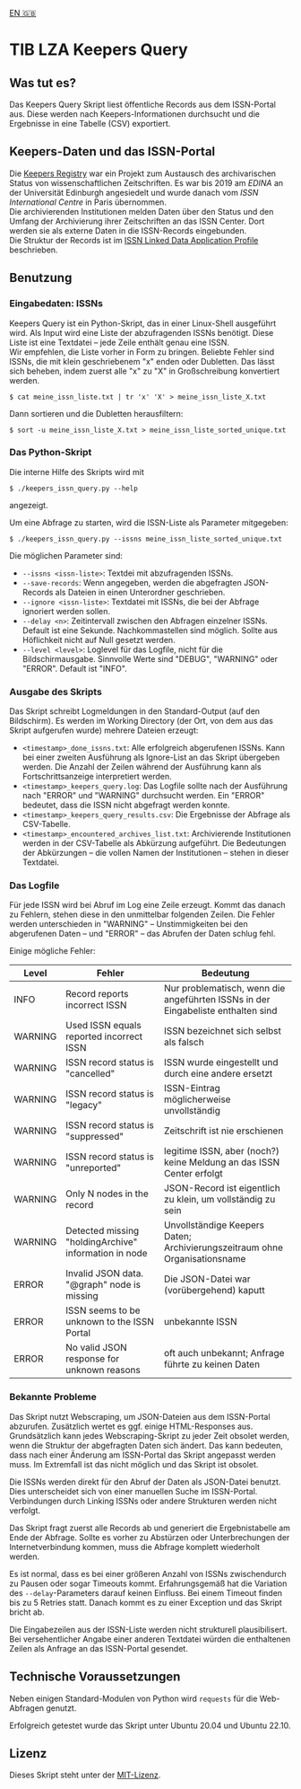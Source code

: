 
[EN 🇬🇧](README_en.md)

# TIB LZA Keepers Query

## Was tut es?

Das Keepers Query Skript liest öffentliche Records aus dem ISSN-Portal aus. Diese werden nach Keepers-Informationen durchsucht und die Ergebnisse in eine Tabelle (CSV) exportiert.

## Keepers-Daten und das ISSN-Portal

Die [Keepers Registry](https://web.archive.org/web/20191128175758/https://thekeepers.org/) war ein Projekt zum Austausch des archivarischen Status von wissenschaftlichen Zeitschriften. Es war bis 2019 am _EDINA_ an der Universität Edinburgh angesiedelt und wurde danach vom _ISSN International Centre_ in Paris übernommen.  
Die archivierenden Institutionen melden Daten über den Status und den Umfang der Archivierung ihrer Zeitschriften an das ISSN Center. Dort werden sie als externe Daten in die ISSN-Records eingebunden.  
Die Struktur der Records ist im [ISSN Linked Data Application Profile](https://www.issn.org/understanding-the-issn/assignment-rules/issn-linked-data-application-profile/) beschrieben.

## Benutzung

### Eingabedaten: ISSNs

Keepers Query ist ein Python-Skript, das in einer Linux-Shell ausgeführt wird. Als Input wird eine Liste der abzufragenden ISSNs benötigt. Diese Liste ist eine Textdatei – jede Zeile enthält genau eine ISSN.  
Wir empfehlen, die Liste vorher in Form zu bringen. Beliebte Fehler sind ISSNs, die mit klein geschriebenem "x" enden oder Dubletten. Das lässt sich beheben, indem zuerst alle "x" zu "X" in Großschreibung konvertiert werden.

    $ cat meine_issn_liste.txt | tr 'x' 'X' > meine_issn_liste_X.txt

Dann sortieren und die Dubletten herausfiltern:

    $ sort -u meine_issn_liste_X.txt > meine_issn_liste_sorted_unique.txt

### Das Python-Skript

Die interne Hilfe des Skripts wird mit 

    $ ./keepers_issn_query.py --help

angezeigt.

Um eine Abfrage zu starten, wird die ISSN-Liste als Parameter mitgegeben:

    $ ./keepers_issn_query.py --issns meine_issn_liste_sorted_unique.txt

Die möglichen Parameter sind:

* `--issns <issn-liste>`: Textdei mit abzufragenden ISSNs.
* `--save-records`: Wenn angegeben, werden die abgefragten JSON-Records als Dateien in einen Unterordner geschrieben.
* `--ignore <issn-liste>`: Textdatei mit ISSNs, die bei der Abfrage ignoriert werden sollen.
* `--delay <n>`: Zeitintervall zwischen den Abfragen einzelner ISSNs. Default ist eine Sekunde. Nachkommastellen sind möglich. Sollte aus Höflichkeit nicht auf Null gesetzt werden.
* `--level <level>`: Loglevel für das Logfile, nicht für die Bildschirmausgabe. Sinnvolle Werte sind "DEBUG", "WARNING" oder "ERROR". Default ist "INFO".

### Ausgabe des Skripts

Das Skript schreibt Logmeldungen in den Standard-Output (auf den Bildschirm). Es werden im Working Directory (der Ort, von dem aus das Skript aufgerufen wurde) mehrere Dateien erzeugt:

* `<timestamp>_done_issns.txt`: Alle erfolgreich abgerufenen ISSNs. Kann bei einer zweiten Ausführung als Ignore-List an das Skript übergeben werden. Die Anzahl der Zeilen während der Ausführung kann als Fortschrittsanzeige interpretiert werden.
* `<timestamp>_keepers_query.log`: Das Logfile sollte nach der Ausführung nach "ERROR" und "WARNING" durchsucht werden. Ein "ERROR" bedeutet, dass die ISSN nicht abgefragt werden konnte.
* `<timestamp>_keepers_query_results.csv`: Die Ergebnisse der Abfrage als CSV-Tabelle.
* `<timestamp>_encountered_archives_list.txt`: Archivierende Institutionen werden in der CSV-Tabelle als Abkürzung aufgeführt. Die Bedeutungen der Abkürzungen – die vollen Namen der Institutionen – stehen in dieser Textdatei.

### Das Logfile

Für jede ISSN wird bei Abruf im Log eine Zeile erzeugt. Kommt das danach zu Fehlern, stehen diese in den unmittelbar folgenden Zeilen. Die Fehler werden unterschieden in "WARNING" – Unstimmigkeiten bei den abgerufenen Daten – und "ERROR" – das Abrufen der Daten schlug fehl.

Einige mögliche Fehler:

| Level   | Fehler                             | Bedeutung                                                                        |
|---------|------------------------------------|----------------------------------------------------------------------------------|
| INFO    | Record reports incorrect ISSN <issn> | Nur problematisch, wenn die angeführten ISSNs in der Eingabeliste enthalten sind |
| WARNING | Used ISSN equals reported incorrect ISSN | ISSN bezeichnet sich selbst als falsch                                           |
| WARNING | ISSN record status is "cancelled"  | ISSN wurde eingestellt und durch eine andere ersetzt                             |
| WARNING | ISSN record status is "legacy"     | ISSN-Eintrag möglicherweise unvollständig                                        |
| WARNING | ISSN record status is "suppressed" | Zeitschrift ist nie erschienen                                                   |
| WARNING | ISSN record status is "unreported" | legitime ISSN, aber (noch?) keine Meldung an das ISSN Center erfolgt            |
| WARNING | Only N nodes in the record        | JSON-Record ist eigentlich zu klein, um vollständig zu sein                      |
| WARNING | Detected missing "holdingArchive" information in node | Unvollständige Keepers Daten; Archivierungszeitraum ohne Organisationsname       |
| ERROR   | Invalid JSON data. "@graph" node is missing | Die JSON-Datei war (vorübergehend) kaputt                                        |
| ERROR | ISSN seems to be unknown to the ISSN Portal | unbekannte ISSN |
| ERROR | No valid JSON response for unknown reasons | oft auch unbekannt; Anfrage führte zu keinen Daten |


### Bekannte Probleme

Das Skript nutzt Webscraping, um JSON-Dateien aus dem ISSN-Portal abzurufen. Zusätzlich wertet es ggf. einige HTML-Responses aus. Grundsätzlich kann jedes Webscraping-Skript zu jeder Zeit obsolet werden, wenn die Struktur der abgefragten Daten sich ändert. Das kann bedeuten, dass nach einer Änderung am ISSN-Portal das Skript angepasst werden muss. Im Extremfall ist das nicht möglich und das Skript ist obsolet.

Die ISSNs werden direkt für den Abruf der Daten als JSON-Datei benutzt. Dies unterscheidet sich von einer manuellen Suche im ISSN-Portal. Verbindungen durch Linking ISSNs oder andere Strukturen werden nicht verfolgt.

Das Skript fragt zuerst alle Records ab und generiert die Ergebnistabelle am Ende der Abfrage. Sollte es vorher zu Abstürzen oder Unterbrechungen der Internetverbindung kommen, muss die Abfrage komplett wiederholt werden.

Es ist normal, dass es bei einer größeren Anzahl von ISSNs zwischendurch zu Pausen oder sogar Timeouts kommt. Erfahrungsgemäß hat die Variation des `--delay`-Parameters darauf keinen Einfluss. Bei einem Timeout finden bis zu 5 Retries statt. Danach kommt es zu einer Exception und das Skript bricht ab.

Die Eingabezeilen aus der ISSN-Liste werden nicht strukturell plausibilisert. Bei versehentlicher Angabe einer anderen Textdatei würden die enthaltenen Zeilen als Anfrage an das ISSN-Portal gesendet.

## Technische Voraussetzungen

Neben einigen Standard-Modulen von Python wird `requests` für die Web-Abfragen genutzt.

Erfolgreich getestet wurde das Skript unter Ubuntu 20.04 und Ubuntu 22.10.

## Lizenz

Dieses Skript steht unter der [MIT-Lizenz](LICENSE).



